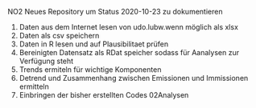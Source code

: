NO2 Neues Repository um Status 2020-10-23 zu dokumentieren
1. Daten aus dem Internet lesen von udo.lubw.wenn möglich als xlsx
2. Daten als csv speichern
3. Daten in R lesen und auf Plausibilitaet prüfen
4. Bereinigten Datensatz als RDat speicher sodass für Aanalysen zur Verfügung steht
5. Trends ermiteln für wichtige Komponenten
6. Detrend und Zusammenhang zwischen Emissionen und Immissionen ermitteln
7. Einbringen der bisher erstellten Codes 02Analysen

